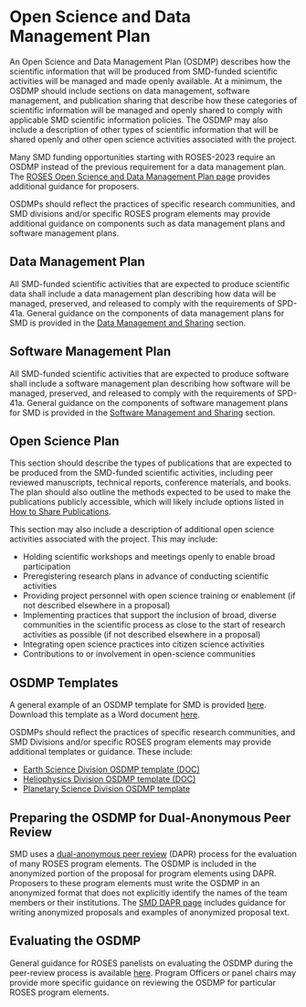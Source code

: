 # Open Science and Data Management Plan
An Open Science and Data Management Plan (OSDMP) describes how the scientific information that will be produced from SMD-funded scientific activities will be managed and made openly available. At a minimum, the OSDMP should include sections on data management, software management, and publication sharing that describe how these categories of scientific information will be managed and openly shared to comply with applicable SMD scientific information policies. The OSDMP may also include a description of other types of scientific information that will be shared openly and other open science activities associated with the project.

Many SMD funding opportunities starting with ROSES-2023 require an OSDMP instead of the previous requirement for a data management plan. The [ROSES Open Science and Data Management Plan page](https://science.nasa.gov/researchers/sara/faqs/OSDMP/) provides additional guidance for proposers.

OSDMPs should reflect the practices of specific research communities, and SMD divisions and/or specific ROSES program elements may provide additional guidance on components such as data management plans and software management plans. 

## Data Management Plan
All SMD-funded scientific activities that are expected to produce scientific data shall include a data management plan describing how data will be managed, preserved, and released to comply with the requirements of SPD-41a. General guidance on the components of data management plans for SMD is provided in the [Data Management and Sharing](Data_Management_Sharing.md) section.
## Software Management Plan
All SMD-funded scientific activities that are expected to produce software shall include a software management plan describing how software will be managed, preserved, and released to comply with the requirements of SPD-41a. General guidance on the components of software management plans for SMD is provided in the [Software Management and Sharing](Software_Management_Sharing.md) section.
## Open Science Plan 
This section should describe the types of publications that are expected to be produced from the SMD-funded scientific activities, including peer reviewed manuscripts, technical reports, conference materials, and books. The plan should also outline the methods expected to be used to make the publications publicly accessible, which will likely include options listed in [How to Share Publications](Publications.md#how-to-share-publications). 

This section may also include a description of additional open science activities associated with the project. This may include: 
* Holding scientific workshops and meetings openly to enable broad participation
* Preregistering research plans in advance of conducting scientific activities 
* Providing project personnel with open science training or enablement (if not described elsewhere in a proposal)
* Implementing practices that support the inclusion of broad, diverse communities in the scientific process as close to the start of research activities as possible (if not described elsewhere in a proposal)
* Integrating open science practices into citizen science activities 
* Contributions to or involvement in open-science communities
## OSDMP Templates
A general example of an OSDMP template for SMD is provided [here](OSDMP_template.md). Download this template as a Word document [here](https://github.com/RPaseka/smd-open-science-guidelines/files/11234456/SMD_OSDMP_sample_template_20230407.docx).

OSDMPs should reflect the practices of specific research communities, and SMD Divisions and/or specific ROSES program elements may provide additional templates or guidance. These include:
* [Earth Science Division OSDMP template (DOC)](https://www.earthdata.nasa.gov/s3fs-public/2023-02/Earth%20Science%20Division%20OSDMP%20Template.docx?VersionId=fBxuNKFmklk3VCK4rhWKpKGgVyZwrhJE)  
* [Heliophysics Division OSDMP template (DOC)](https://smd-prod-admin.nasawestprime.com/files/atoms/files/HPD%20OSDMP%20Template%20--%2020230210.docx)
* [Planetary Science Division OSDMP template](https://science.nasa.gov/researchers/templates-planetary-science-division-appendix-c-roses-proposals)

## Preparing the OSDMP for Dual-Anonymous Peer Review
SMD uses a [dual-anonymous peer review](https://science.nasa.gov/researchers/dual-anonymous-peer-review) (DAPR) process for the evaluation of many ROSES program elements. The OSDMP is included in the anonymized portion of the proposal for program elements using DAPR. Proposers to these program elements must write the OSDMP in an anonymized format that does not explicitly identify the names of the team members or their institutions. The [SMD DAPR page](https://science.nasa.gov/researchers/dual-anonymous-peer-review) includes guidance for writing anonymized proposals and examples of anonymized proposal text. 

## Evaluating the OSDMP
General guidance for ROSES panelists on evaluating the OSDMP during the peer-review process is available [here](https://github.com/nasa/smd-open-science-guidelines/blob/main/OSS_Guidance/OSDMP%20Guidance%20for%20ROSES-23_PUBLIC_20230504.pdf). Program Officers or panel chairs may provide more specific guidance on reviewing the OSDMP for particular ROSES program elements. 
